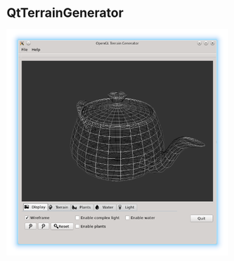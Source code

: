 # QtTerrainGenerator

![Screenshot](screenshots/snapshot1.png "Basic structure of the interface with the famous GLU teapot on display")
